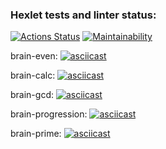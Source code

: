 ### Hexlet tests and linter status:
[![Actions Status](https://github.com/denismikulich91/frontend-project-44/workflows/hexlet-check/badge.svg)](https://github.com/denismikulich91/frontend-project-44/actions)
[![Maintainability](https://api.codeclimate.com/v1/badges/437832909e8167346cdb/maintainability)](https://codeclimate.com/github/denismikulich91/frontend-project-44/maintainability)

brain-even:
[![asciicast](https://asciinema.org/a/tMeqL1VVKCcNftUdgN1Xh9VQ0.svg)](https://asciinema.org/a/tMeqL1VVKCcNftUdgN1Xh9VQ0)

brain-calc:
[![asciicast](https://asciinema.org/a/76hZb0B53PMJpxaRla1pE87zs.svg)](https://asciinema.org/a/76hZb0B53PMJpxaRla1pE87zs)

brain-gcd:
[![asciicast](https://asciinema.org/a/cizIs7lcUIymHvjlfKcw1LSZp.svg)](https://asciinema.org/a/cizIs7lcUIymHvjlfKcw1LSZp)

brain-progression:
[![asciicast](https://asciinema.org/a/tYhNuAF5rK1e0712OUtAgVPft.svg)](https://asciinema.org/a/tYhNuAF5rK1e0712OUtAgVPft)

brain-prime:
[![asciicast](https://asciinema.org/a/7uCrxuYODWiitn1d1D3PGZcL8.svg)](https://asciinema.org/a/7uCrxuYODWiitn1d1D3PGZcL8)
